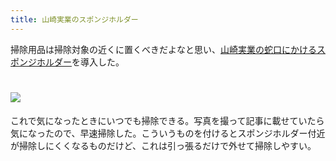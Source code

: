 ```yaml
---
title: 山崎実業のスポンジホルダー
---
```

掃除用品は掃除対象の近くに置くべきだよなと思い、[山崎実業の蛇口にかけるスポンジホルダー](https://www.amazon.co.jp/dp/B07MM4GC6P)を導入した。

![](https://lh6.googleusercontent.com/6FXOhromgcmReHMSTTHS9ZIge4EnHlWwDNoNX_xJbRXKQUAQ6NIHyJT6mcsM6mFzQ0cMswc1G7GAm1g3wyD4PduNPTZmYAFVmzQsk0Gm7Zd743YPmvXxoNSAKNLBA9YXAA2sB-uFILHRUcoWZc2h5uoIeGw5sQYLqsYiAtIPulzXfM5IO5Ptc3TWekDK)
===================================================================================================================================================================================================================================

これで気になったときにいつでも掃除できる。写真を撮って記事に載せていたら気になったので、早速掃除した。こういうものを付けるとスポンジホルダー付近が掃除しにくくなるものだけど、これは引っ張るだけで外せて掃除しやすい。
